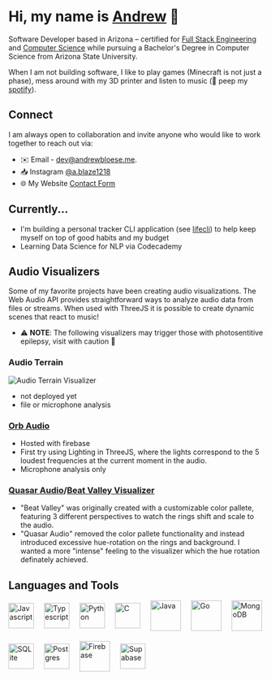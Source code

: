 
# Hi, my name is [Andrew](https://andrewbloese.me) 👋
Software Developer based in Arizona – certified for [Full Stack Engineering](https://www.codecademy.com/profiles/AndrewBloese/certificates/ffd0f42cce1a44e9a0108b365047a0a6) and [Computer Science](https://www.codecademy.com/profiles/AndrewBloese/certificates/05009c20e9174378acd37e6c2d0fbfc4) while pursuing a Bachelor's Degree in Computer Science from Arizona State University. 

When I am not building software, I like to play games (Minecraft is not just a phase), mess around with my 3D printer and listen to music (👀 peep my [spotify](https://open.spotify.com/user/blazethedrummer?si=db18ffd7429b4519)). 

## Connect
I am always open to collaboration and invite anyone who would like to work together to reach out via: 
- ✉️ Email - [dev@andrewbloese.me](mailto:dev@andrewbloese.me).
- 📥 Instagram [@a.blaze1218](https://www.instagram.com/a.blaze1218/)
- 🌐 My Website [Contact Form](https://andrewbloese.me)


## Currently...
-  I'm building a personal tracker CLI application (see [lifecli](https://github.com/andrewbloese-00/life-cli)) to help keep myself on top of good habits and my budget
-  Learning Data Science for NLP via Codecademy


## Audio Visualizers 
Some of my favorite projects have been creating audio visualizations. The Web Audio API provides straightforward ways to analyze audio data from files or streams. When used with ThreeJS it is possible to create dynamic scenes that react to music! 

- ⚠️ **NOTE**: The following visualizers may trigger those with photosentitive epilepsy, visit with caution 🧐


### Audio Terrain
<img src="https://github.com/andrewbloese-00/andrewbloese-00/blob/main/audioterrain.gif" alt="Audio Terrain Visualizer" style="margin: auto"/>

- not deployed yet
- file or microphone analysis

### [Orb Audio](https://prismicaudio.web.app)
- Hosted with firebase
- First try using Lighting in ThreeJS, where the lights correspond to the 5 loudest frequencies at the current moment in the audio.
- Microphone analysis only

### [Quasar Audio](https://quasar-audio.web.app)/[Beat Valley Visualizer](https://beat-valley-visualizer.web.app)
- "Beat Valley" was originally created with a customizable color pallete, featuring 3 different perspectives to watch the rings shift and scale to the audio. 
- "Quasar Audio" removed the color pallete functionality and instead introduced excessive hue-rotation on the rings and background. I wanted a more "intense" feeling to the visualizer which the hue rotation definately achieved. 



## Languages and Tools
<div style="display:flex; flex-wrap: wrap; box-sizing: border-box; align-items: center; gap: 20px">
  <img style="width: 50px" src="https://upload.wikimedia.org/wikipedia/commons/6/6a/JavaScript-logo.png?20120221235433" alt="Javascript">
  <img style="width: 50px" src="https://upload.wikimedia.org/wikipedia/commons/thumb/4/4c/Typescript_logo_2020.svg/1024px-Typescript_logo_2020.svg.png" alt="Typescript">
  <img style="width: 50px" src="https://upload.wikimedia.org/wikipedia/commons/thumb/c/c3/Python-logo-notext.svg/935px-Python-logo-notext.svg.png" alt="Python">
  <img style="width: 50px" src="https://upload.wikimedia.org/wikipedia/commons/thumb/1/18/C_Programming_Language.svg/1853px-C_Programming_Language.svg.png" alt="C">
  <img style="height: 60px" src="https://upload.wikimedia.org/wikipedia/en/thumb/3/30/Java_programming_language_logo.svg/242px-Java_programming_language_logo.svg.png" alt="Java">
  <img style="width: 60px" src="https://go.dev/blog/go-brand/Go-Logo/PNG/Go-Logo_Blue.png" alt="Go">
  <img style="width: 60px" src="https://cdn4.iconfinder.com/data/icons/logos-3/512/mongodb-2-1024.png" alt="MongoDB">
  <img style="width: 50px" src="https://upload.wikimedia.org/wikipedia/commons/thumb/9/97/Sqlite-square-icon.svg/1200px-Sqlite-square-icon.svg.png" alt="SQLite">
  <img style="width: 50px" src="https://wiki.postgresql.org/images/3/30/PostgreSQL_logo.3colors.120x120.png" alt="Postgres">
  <img style="width: 60px" src="https://cdn4.iconfinder.com/data/icons/google-i-o-2016/512/google_firebase-2-1024.png" alt="Firebase">
  <img style="height: 50px" src="https://supabase.com/_next/image?url=%2F_next%2Fstatic%2Fmedia%2Flogo-preview.50e72501.jpg&w=3840&q=75" alt="Supabase">
</div>









<!--
**andrewbloese-00/andrewbloese-00** is a ✨ _special_ ✨ repository because its `README.md` (this file) appears on your GitHub profile.

Here are some ideas to get you started:

- 🔭 I’m currently working on ...
- 🌱 I’m currently learning ...
- 👯 I’m looking to collaborate on ...
- 🤔 I’m looking for help with ...
- 💬 Ask me about ...
- 📫 How to reach me: ...
- 😄 Pronouns: ...
- ⚡ Fun fact: ...
-->

